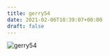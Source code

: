 ```yaml
---
title: gerry54
date: 2021-02-06T10:39:07+00:00
draft: false
---
```


![gerry54](/images/2018%20k.jpeg)

